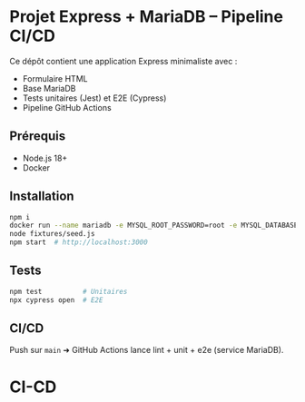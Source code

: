 # Projet Express + MariaDB – Pipeline CI/CD

Ce dépôt contient une application Express minimaliste avec :
- Formulaire HTML
- Base MariaDB
- Tests unitaires (Jest) et E2E (Cypress)
- Pipeline GitHub Actions

## Prérequis
- Node.js 18+
- Docker

## Installation
```bash
npm i
docker run --name mariadb -e MYSQL_ROOT_PASSWORD=root -e MYSQL_DATABASE=testdb -p 3306:3306 -d mariadb
node fixtures/seed.js
npm start  # http://localhost:3000
```

## Tests
```bash
npm test          # Unitaires
npx cypress open  # E2E
```

## CI/CD
Push sur `main` ➜ GitHub Actions lance lint + unit + e2e (service MariaDB).
# CI-CD
